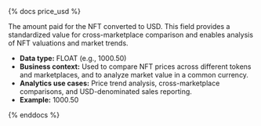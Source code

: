 {% docs price_usd %}

The amount paid for the NFT converted to USD. This field provides a standardized value for cross-marketplace comparison and enables analysis of NFT valuations and market trends.

- **Data type:** FLOAT (e.g., 1000.50)
- **Business context:** Used to compare NFT prices across different tokens and marketplaces, and to analyze market value in a common currency.
- **Analytics use cases:** Price trend analysis, cross-marketplace comparisons, and USD-denominated sales reporting.
- **Example:** 1000.50

{% enddocs %} 